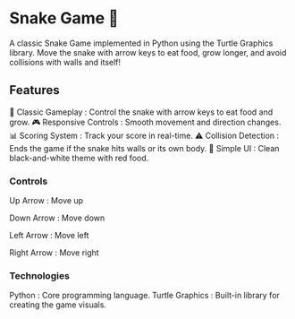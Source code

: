 # Snake Game 🐍
A classic Snake Game implemented in Python using the Turtle Graphics library. Move the snake with arrow keys to eat food, grow longer, and avoid collisions with walls and itself!

## Features
🐍 Classic Gameplay : Control the snake with arrow keys to eat food and grow.
🎮 Responsive Controls : Smooth movement and direction changes.
📊 Scoring System : Track your score in real-time.
⚠️ Collision Detection : Ends the game if the snake hits walls or its own body.
🎨 Simple UI : Clean black-and-white theme with red food.

### Controls
Up Arrow : Move up

Down Arrow : Move down

Left Arrow : Move left

Right Arrow : Move right

### Technologies
Python : Core programming language.
Turtle Graphics : Built-in library for creating the game visuals.
